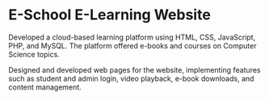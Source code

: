 # E-School E-Learning Website

Developed a cloud-based learning platform using HTML, CSS, JavaScript, PHP, and MySQL. The platform offered e-books and courses on Computer Science topics.

Designed and developed web pages for the website, implementing features such as student and admin login, video playback, e-book downloads, and content management. 
